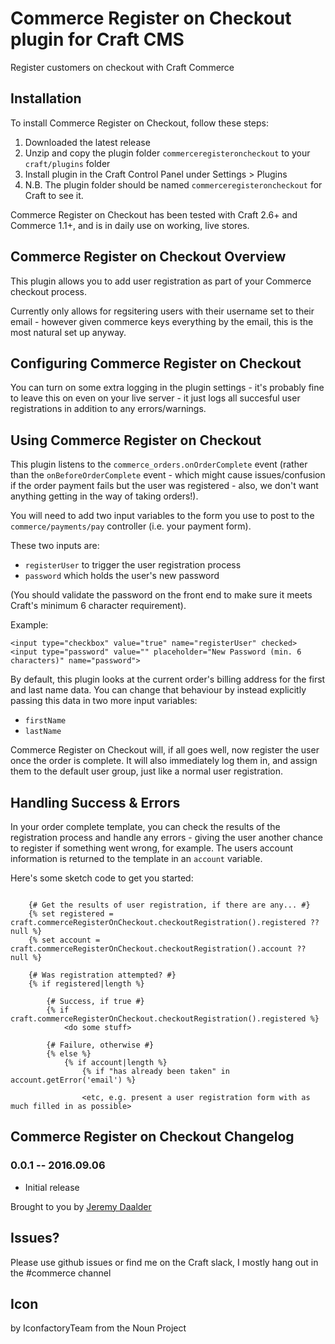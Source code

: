 # Commerce Register on Checkout plugin for Craft CMS

Register customers on checkout with Craft Commerce

## Installation

To install Commerce Register on Checkout, follow these steps:

1. Downloaded the latest release
2. Unzip and copy the plugin folder `commerceregisteroncheckout` to your `craft/plugins` folder
3. Install plugin in the Craft Control Panel under Settings > Plugins
4. N.B. The plugin folder should be named `commerceregisteroncheckout` for Craft to see it.  

Commerce Register on Checkout has been tested with Craft 2.6+ and Commerce 1.1+, and is in daily use on working, live stores.

## Commerce Register on Checkout Overview

This plugin allows you to add user registration as part of your Commerce checkout process.  

Currently only allows for regsitering users with their username set to their email - however given commerce keys everything by the email, this is the most natural set up anyway.

## Configuring Commerce Register on Checkout

You can turn on some extra logging in the plugin settings - it's probably fine to leave this on even on your live server - it just logs all succesful user registrations in addition to any errors/warnings.

## Using Commerce Register on Checkout

This plugin listens to the `commerce_orders.onOrderComplete` event (rather than the `onBeforeOrderComplete` event - which might cause issues/confusion if the order payment fails but the user was registered - also, we don't want anything getting in the way of taking orders!).

You will need to add two input variables to the form you use to post to the `commerce/payments/pay` controller (i.e. your payment form).  

These two inputs are:

* `registerUser` to trigger the user registration process
* `password` which holds the user's new password 

(You should validate the password on the front end to make sure it meets Craft's minimum 6 character requirement).

Example:

    <input type="checkbox" value="true" name="registerUser" checked>
    <input type="password" value="" placeholder="New Password (min. 6 characters)" name="password">

By default, this plugin looks at the current order's billing address for the first and last name data.  You can change that behaviour by instead explicitly passing this data in two more input variables:

* `firstName`
* `lastName`

Commerce Register on Checkout will, if all goes well, now register the user once the order is complete.  It will also immediately log them in, and assign  them to the default user group, just like a normal user registration.

## Handling Success & Errors

In your order complete template, you can check the results of the registration process and handle any errors - giving the user another chance to register if something went wrong, for example.  The users account information is returned to the template in an `account` variable.

Here's some sketch code to get you started:

```

    {# Get the results of user registration, if there are any... #}
    {% set registered = craft.commerceRegisterOnCheckout.checkoutRegistration().registered ?? null %}
    {% set account = craft.commerceRegisterOnCheckout.checkoutRegistration().account ?? null %}

    {# Was registration attempted? #}
    {% if registered|length %}

        {# Success, if true #}
        {% if craft.commerceRegisterOnCheckout.checkoutRegistration().registered %}
            <do some stuff>
        
        {# Failure, otherwise #}
        {% else %}
            {% if account|length %}
                {% if "has already been taken" in account.getError('email') %}

                <etc, e.g. present a user registration form with as much filled in as possible>
```


## Commerce Register on Checkout Changelog

### 0.0.1 -- 2016.09.06

* Initial release

Brought to you by [Jeremy Daalder](https://github.com/bossanova808)

## Issues?

Please use github issues or find me on the Craft slack, I mostly hang out in the #commerce channel

## Icon

by IconfactoryTeam from the Noun Project
